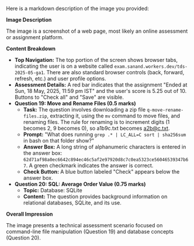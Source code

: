 Here is a markdown description of the image you provided:

**Image Description**

The image is a screenshot of a web page, most likely an online assessment or assignment platform.

**Content Breakdown**

*   **Top Navigation:** The top portion of the screen shows browser tabs, indicating the user is on a website called `exam.sanand.workers.dev/tds-2025-05-ga1`. There are also standard browser controls (back, forward, refresh, etc.) and user profile options.
*   **Assessment Details:** A red bar indicates that the assignment "Ended at Sun, 18 May, 2025, 11:59 pm IST" and the user's score is 5.25 out of 10. Buttons to "Check all" and "Save" are visible.
*   **Question 19: Move and Rename Files (0.5 marks)**
    *   **Task:** The question involves downloading a zip file `q-move-rename-files.zip`, extracting it, using the `mv` command to move files, and renaming files. The rule for renaming is to increment digits (1 becomes 2, 9 becomes 0), so a1b9c.txt becomes a2b@c.txt.
    *   **Prompt:** "What does running `grep .* | LC_ALL=C sort | sha256sum` in bash on that folder show?"
    *   **Answer Box:** A long string of alphanumeric characters is entered in the answer box: `62d71af98a0ec6642c894ec46c5af2e97920d8c7c0ea5323ce56046539347b67`. A green checkmark indicates the answer is correct.
    *   **Check Button:** A blue button labeled "Check" appears below the answer box.
*   **Question 20: SQL: Average Order Value (0.75 marks)**
    *   **Topic:** Database: SQLite
    *   **Content:** The question provides background information on relational databases, SQLite, and its use.

**Overall Impression**

The image presents a technical assessment scenario focused on command-line file manipulation (Question 19) and database concepts (Question 20).
